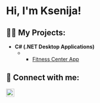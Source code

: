 <h1>Hi, I'm Ksenija!</h1>

<h2> 👨‍💻 My Projects:</h2>


- <b>C# (.NET Desktop Applications)</b>
  -   - [Fitness Center App](https://github.com/ksenijare/FitnessCenterWeb1)
  
<h2> 🤳 Connect with me:</h2>

[<img align="left" alt="JoshMadakor | LinkedIn" width="22px" src="https://cdn.jsdelivr.net/npm/simple-icons@v3/icons/linkedin.svg" />][linkedin]

[linkedin]:https://www.linkedin.com/in/ksenija-red%C5%BEa-76aab5180/


